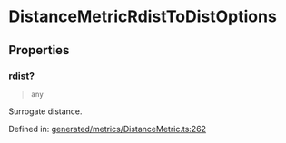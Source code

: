 # DistanceMetricRdistToDistOptions

## Properties

### rdist?

> `any`

Surrogate distance.

Defined in:  [generated/metrics/DistanceMetric.ts:262](https://github.com/transitive-bullshit/scikit-learn-ts/blob/122b3c0/packages/sklearn/src/generated/metrics/DistanceMetric.ts#L262)
